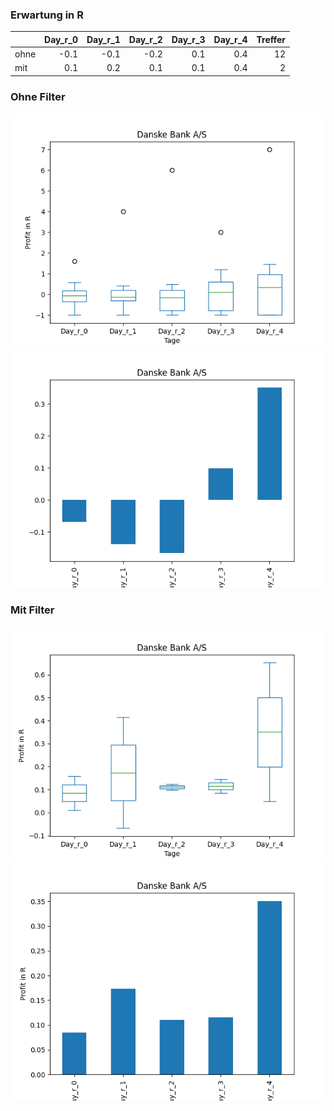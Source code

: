 ### Erwartung in R
|      |   Day_r_0 |   Day_r_1 |   Day_r_2 |   Day_r_3 |   Day_r_4 |   Treffer |
|:-----|----------:|----------:|----------:|----------:|----------:|----------:|
| ohne |      -0.1 |      -0.1 |      -0.2 |       0.1 |       0.4 |        12 |
| mit  |       0.1 |       0.2 |       0.1 |       0.1 |       0.4 |         2 |

### Ohne Filter
![image info](./data/DNKEY_box_all.png)
![image info](./data/DNKEY_median_all.png)

### Mit Filter
![image info](./data/DNKEY_box_filtered.png)
![image info](./data/DNKEY_median_filtered.png)